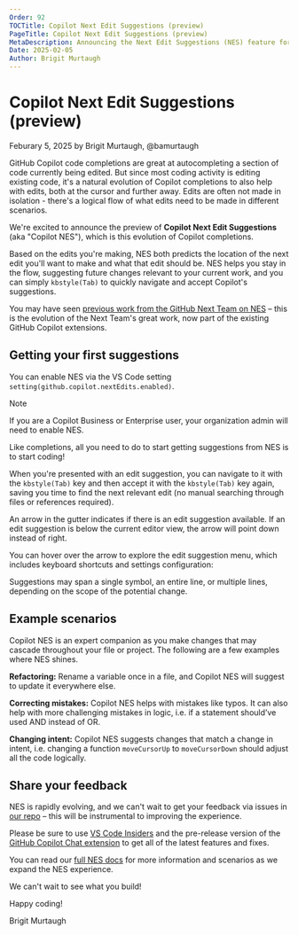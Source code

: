 ```yaml
---
Order: 92
TOCTitle: Copilot Next Edit Suggestions (preview)
PageTitle: Copilot Next Edit Suggestions (preview)
MetaDescription: Announcing the Next Edit Suggestions (NES) feature for GitHub Copilot in Visual Studio Code.
Date: 2025-02-05
Author: Brigit Murtaugh
---
```


# Copilot Next Edit Suggestions (preview)
Feburary 5, 2025 by Brigit Murtaugh, @bamurtaugh

GitHub Copilot code completions are great at autocompleting a section of code currently being edited. But since most coding activity is editing existing code, it's a natural evolution of Copilot completions to also help with edits, both at the cursor and further away. Edits are often not made in isolation - there's a logical flow of what edits need to be made in different scenarios.

We're excited to announce the preview of **Copilot Next Edit Suggestions** (aka "Copilot NES"), which is this evolution of Copilot completions.

Based on the edits you're making, NES both predicts the location of the next edit you'll want to make and what that edit should be. NES helps you stay in the flow, suggesting future changes relevant to your current work, and you can simply `kbstyle(Tab)` to quickly navigate and accept Copilot's suggestions.

<!-- TODO: Video about NES from Rob -->

You may have seen [previous work from the GitHub Next Team on NES](https://githubnext.com/projects/copilot-next-edit-suggestions/) – this is the evolution of the Next Team's great work, now part of the existing GitHub Copilot extensions.

## Getting your first suggestions
You can enable NES via the VS Code setting `setting(github.copilot.nextEdits.enabled)`.

> [!NOTE]
> If you are a Copilot Business or Enterprise user, your organization admin will need to enable NES.
<!-- TODO: Any other details or actionable link? -->

Like completions, all you need to do to start getting suggestions from NES is to start coding!

When you're presented with an edit suggestion, you can navigate to it with the `kbstyle(Tab)` key and then accept it with the `kbstyle(Tab)` key again, saving you time to find the next relevant edit (no manual searching through files or references required).

An arrow in the gutter indicates if there is an edit suggestion available. If an edit suggestion is below the current editor view, the arrow will point down instead of right.

<!-- TODO: Add image or gif; gif with screencast mode (to show using tab) may be most effective -->

You can hover over the arrow to explore the edit suggestion menu, which includes keyboard shortcuts and settings configuration:

<!-- TODO: Add image -->

Suggestions may span a single symbol, an entire line, or multiple lines, depending on the scope of the potential change.

## Example scenarios
Copilot NES is an expert companion as you make changes that may cascade throughout your file or project. The following are a few examples where NES shines.

**Refactoring:** Rename a variable once in a file, and Copilot NES will suggest to update it everywhere else.
<!-- TODO: Add image -->

**Correcting mistakes:** Copilot NES helps with mistakes like typos. It can also help with more challenging mistakes in logic, i.e. if a statement should’ve used AND instead of OR.
<!-- TODO: Add image -->

**Changing intent:** Copilot NES suggests changes that match a change in intent, i.e. changing a function `moveCursorUp` to `moveCursorDown` should adjust all the code logically.
<!-- TODO: Add image -->

## Share your feedback
NES is rapidly evolving, and we can't wait to get your feedback via issues in [our repo](https://github.com/microsoft/vscode-copilot-release) – this will be instrumental to improving the experience.

Please be sure to use [VS Code Insiders](https://code.visualstudio.com/insiders/) and the pre-release version of the [GitHub Copilot Chat extension](https://marketplace.visualstudio.com/items?itemName=GitHub.copilot-chat) to get all of the latest features and fixes.

You can read our [full NES docs](aka.ms/gh-copilot-nes-docs) for more information and scenarios as we expand the NES experience.

We can't wait to see what you build!

Happy coding!

Brigit Murtaugh
